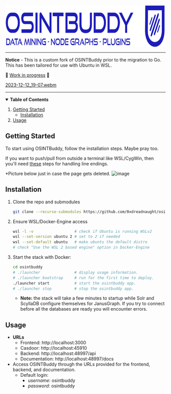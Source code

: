 <p>
  <a href="https://github.com/jerlendds/osintbuddy">
    <img src="./ob/_assets/watermark.svg" height="130px" alt="OSINTBuddy Logo">
  </a>
  
-------

  **Notice** - This is a custom fork of OSINTBuddy prior to the migration to Go. This has been tailored for use with Ubuntu in WSL.

  🚧  <ins>Work in progress</ins>  🚧
<br/>

  [2023-12-12_19-07.webm](https://github.com/jerlendds/osintbuddy/assets/29207058/307ddc96-251d-4830-9fdc-c2a3719de369)
    
  ---
</p>

<details open="open">
<summary> 
<b>Table of Contents</b>
</summary>
  <ol>
    <li>
      <a href="#getting-started">Getting Started</a>
      <ul>
        <li><a href="#installation">Installation</a></li>
      </ul>
    </li>
    <li>
      <a href="#usage">Usage</a>
    </li>
  </ol>
</details>


## Getting Started

To start using OSINTBuddy, follow the installation steps. Maybe pray too.

If you want to push/pull from outside a terminal like WSL/CygWin, then you'll need [these](https://stackoverflow.com/a/13154031) steps for handling line endings.

*Picture below just in case the page gets deleted.
![image](https://github.com/user-attachments/assets/e981799a-80fa-4383-89cd-6ac40f028688)


## Installation

1. Clone the repo and submodules
   ```sh
   git clone --recurse-submodules https://github.com/0xdreadnaught/osintbuddy.git
   ```

2. Ensure WSL/Docker-Engine access
   ```sh
   wsl -l -v                  # check if Ubuntu is running WSLv2
   wsl --set-version ubuntu 2 # set to 2 if needed
   wsl --set-default ubuntu   # make ubuntu the default distro
   # check "Use the WSL 2 based engine" option in Docker-Engine
   ```

3. Start the stack with Docker:
   ```sh
   cd osintbuddy
   # ./launcher               # display usage information.
   # ./launcher bootstrap     # run for the first time to deploy.
   ./launcher start           # start the osintbuddy app.
   # ./launcher stop          # stop the osintbuddy app.
   ```
   - **Note:** the stack will take a few minutes to startup while Solr and ScyllaDB configure themselves for JanusGraph.
               If you try to connect before all the databases are ready you will encounter errors.

## Usage

- **URLs**
  - Frontend: http://localhost:3000
  - Casdoor: http://localhost:45910
  - Backend: http://localhost:48997/api
  - Documentation: http://localhost:48997/docs
- Access OSINTBuddy through the URLs provided for the frontend, backend, and documentation.
  - Default login:
    - *username:* osintbuddy
    - *password:* osintbuddy
